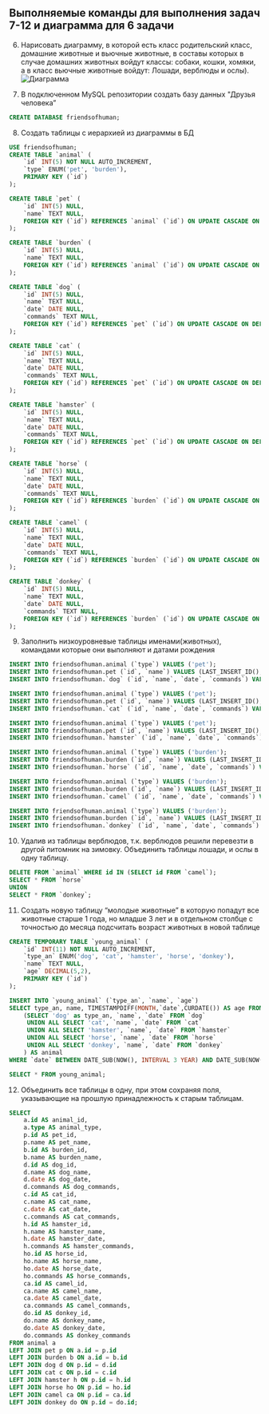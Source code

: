 ## Выполняемые команды для выполнения задач 7-12 и диаграмма для 6 задачи
6. Нарисовать диаграмму, в которой есть класс родительский класс, домашние
животные и вьючные животные, в составы которых в случае домашних
животных войдут классы: собаки, кошки, хомяки, а в класс вьючные животные
войдут: Лошади, верблюды и ослы).
![Диаграмма](/Itog_2etap_Knyazev/MySQL/Animal_diagramm.jpeg)

7. В подключенном MySQL репозитории создать базу данных "Друзья человека”

```sql
CREATE DATABASE friendsofhuman;
```
8. Создать таблицы с иерархией из диаграммы в БД

```sql
USE friendsofhuman;
CREATE TABLE `animal` (
	`id` INT(5) NOT NULL AUTO_INCREMENT,
	`type` ENUM('pet', 'burden'),
	PRIMARY KEY (`id`)
);

CREATE TABLE `pet` (
	`id` INT(5) NULL,
	`name` TEXT NULL,
	FOREIGN KEY (`id`) REFERENCES `animal` (`id`) ON UPDATE CASCADE ON DELETE CASCADE
);

CREATE TABLE `burden` (
	`id` INT(5) NULL,
	`name` TEXT NULL,
	FOREIGN KEY (`id`) REFERENCES `animal` (`id`) ON UPDATE CASCADE ON DELETE CASCADE
);

CREATE TABLE `dog` (
	`id` INT(5) NULL,
	`name` TEXT NULL,
	`date` DATE NULL,
	`commands` TEXT NULL,
	FOREIGN KEY (`id`) REFERENCES `pet` (`id`) ON UPDATE CASCADE ON DELETE CASCADE
);

CREATE TABLE `cat` (
	`id` INT(5) NULL,
	`name` TEXT NULL,
	`date` DATE NULL,
	`commands` TEXT NULL,
	FOREIGN KEY (`id`) REFERENCES `pet` (`id`) ON UPDATE CASCADE ON DELETE CASCADE
);

CREATE TABLE `hamster` (
	`id` INT(5) NULL,
	`name` TEXT NULL,
	`date` DATE NULL,
	`commands` TEXT NULL,
	FOREIGN KEY (`id`) REFERENCES `pet` (`id`) ON UPDATE CASCADE ON DELETE CASCADE
);

CREATE TABLE `horse` (
	`id` INT(5) NULL,
	`name` TEXT NULL,
	`date` DATE NULL,
	`commands` TEXT NULL,
	FOREIGN KEY (`id`) REFERENCES `burden` (`id`) ON UPDATE CASCADE ON DELETE CASCADE
);

CREATE TABLE `camel` (
	`id` INT(5) NULL,
	`name` TEXT NULL,
	`date` DATE NULL,
	`commands` TEXT NULL,
	FOREIGN KEY (`id`) REFERENCES `burden` (`id`) ON UPDATE CASCADE ON DELETE CASCADE
);

CREATE TABLE `donkey` (
	`id` INT(5) NULL,
	`name` TEXT NULL,
	`date` DATE NULL,
	`commands` TEXT NULL,
	FOREIGN KEY (`id`) REFERENCES `burden` (`id`) ON UPDATE CASCADE ON DELETE CASCADE
);
```
9. Заполнить низкоуровневые таблицы именами(животных), командами которые они выполняют и датами рождения

```sql
INSERT INTO friendsofhuman.animal (`type`) VALUES ('pet');
INSERT INTO friendsofhuman.pet (`id`, `name`) VALUES (LAST_INSERT_ID(), 'dog');
INSERT INTO friendsofhuman.`dog` (`id`, `name`, `date`, `commands`) VALUES (LAST_INSERT_ID(), 'bobik', '2021-02-05', 'bark');

INSERT INTO friendsofhuman.animal (`type`) VALUES ('pet');
INSERT INTO friendsofhuman.pet (`id`, `name`) VALUES (LAST_INSERT_ID(), 'cat');
INSERT INTO friendsofhuman.`cat` (`id`, `name`, `date`, `commands`) VALUES (LAST_INSERT_ID(), 'matilda', '2022-04-01', 'purr');

INSERT INTO friendsofhuman.animal (`type`) VALUES ('pet');
INSERT INTO friendsofhuman.pet (`id`, `name`) VALUES (LAST_INSERT_ID(), 'hamster');
INSERT INTO friendsofhuman.`hamster` (`id`, `name`, `date`, `commands`) VALUES (LAST_INSERT_ID(), 'Homak', '2023-07-24', 'submit to the award');

INSERT INTO friendsofhuman.animal (`type`) VALUES ('burden');
INSERT INTO friendsofhuman.burden (`id`, `name`) VALUES (LAST_INSERT_ID(), 'horse');
INSERT INTO friendsofhuman.`horse` (`id`, `name`, `date`, `commands`) VALUES (LAST_INSERT_ID(), 'gerkules', '2021-11-01', 'jump on an elephant');

INSERT INTO friendsofhuman.animal (`type`) VALUES ('burden');
INSERT INTO friendsofhuman.burden (`id`, `name`) VALUES (LAST_INSERT_ID(), 'camel');
INSERT INTO friendsofhuman.`camel` (`id`, `name`, `date`, `commands`) VALUES (LAST_INSERT_ID(), 'vasya', '2010-01-01', 'spit');

INSERT INTO friendsofhuman.animal (`type`) VALUES ('burden');
INSERT INTO friendsofhuman.burden (`id`, `name`) VALUES (LAST_INSERT_ID(), 'donkey');
INSERT INTO friendsofhuman.`donkey` (`id`, `name`, `date`, `commands`) VALUES (LAST_INSERT_ID(), 'bananchik', '2023-01-01', 'carrot');

```

10.  Удалив из таблицы верблюдов, т.к. верблюдов решили перевезти в другой питомник на зимовку. Объединить таблицы лошади, и ослы в одну таблицу.

```sql
DELETE FROM `animal` WHERE id IN (SELECT id FROM `camel`);
SELECT * FROM `horse`
UNION
SELECT * FROM `donkey`;
```

11.   Создать новую таблицу “молодые животные” в которую попадут все
животные старше 1 года, но младше 3 лет и в отдельном столбце с точностью
до месяца подсчитать возраст животных в новой таблице

```sql
CREATE TEMPORARY TABLE `young_animal` (
	`id` INT(11) NOT NULL AUTO_INCREMENT,
	`type_an` ENUM('dog', 'cat', 'hamster', 'horse', 'donkey'),
	`name` TEXT NULL,
	`age` DECIMAL(5,2),
	PRIMARY KEY (`id`)
);

INSERT INTO `young_animal` (`type_an`, `name`, `age`)
SELECT type_an, name, TIMESTAMPDIFF(MONTH,`date`,CURDATE()) AS age FROM 
    (SELECT 'dog' as type_an, `name`, `date` FROM `dog`
     UNION ALL SELECT 'cat', `name`, `date` FROM `cat`
     UNION ALL SELECT 'hamster', `name`, `date` FROM `hamster`
     UNION ALL SELECT 'horse', `name`, `date` FROM `horse`     
     UNION ALL SELECT 'donkey', `name`, `date` FROM `donkey`
    ) AS animal
WHERE `date` BETWEEN DATE_SUB(NOW(), INTERVAL 3 YEAR) AND DATE_SUB(NOW(), INTERVAL 1 YEAR);

SELECT * FROM young_animal;
```

12.  Объединить все таблицы в одну, при этом сохраняя поля, указывающие на
прошлую принадлежность к старым таблицам.

```sql
SELECT 
    a.id AS animal_id,
    a.type AS animal_type,
    p.id AS pet_id,
    p.name AS pet_name,
    b.id AS burden_id,
    b.name AS burden_name,
    d.id AS dog_id,
    d.name AS dog_name,
    d.date AS dog_date,
    d.commands AS dog_commands,
    c.id AS cat_id,
    c.name AS cat_name,
    c.date AS cat_date,
    c.commands AS cat_commands,
    h.id AS hamster_id,
    h.name AS hamster_name,
    h.date AS hamster_date,
    h.commands AS hamster_commands,
    ho.id AS horse_id,
    ho.name AS horse_name,
    ho.date AS horse_date,
    ho.commands AS horse_commands,
    ca.id AS camel_id,
    ca.name AS camel_name,
    ca.date AS camel_date,
    ca.commands AS camel_commands,
    do.id AS donkey_id,
    do.name AS donkey_name,
    do.date AS donkey_date,
    do.commands AS donkey_commands
FROM animal a
LEFT JOIN pet p ON a.id = p.id
LEFT JOIN burden b ON a.id = b.id
LEFT JOIN dog d ON p.id = d.id
LEFT JOIN cat c ON p.id = c.id
LEFT JOIN hamster h ON p.id = h.id
LEFT JOIN horse ho ON p.id = ho.id
LEFT JOIN camel ca ON p.id = ca.id
LEFT JOIN donkey do ON p.id = do.id;